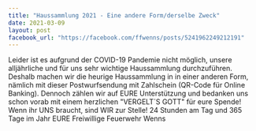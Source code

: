 ```yaml
---
title: "Haussammlung 2021 - Eine andere Form/derselbe Zweck"
date: 2021-03-09
layout: post
facebook_url: "https://facebook.com/ffwenns/posts/5241962249212191"
---
```


Leider ist es aufgrund der COVID-19 Pandemie nicht möglich, unsere alljährliche und für uns sehr wichtige Haussammlung durchzuführen. Deshalb machen wir die heurige Haussammlung in in einer anderen Form, nämlich mit dieser Postwurfsendung mit Zahlschein (QR-Code für Online Banking). Dennoch zählen wir auf EURE Unterstützung und bedanken uns schon vorab mit einem herzlichen "VERGELT´S GOTT" für eure Spende! 
Wenn ihr UNS braucht, sind WIR zur Stelle! 24 Stunden am Tag und 365 Tage im Jahr 
EURE Freiwillige Feuerwehr Wenns